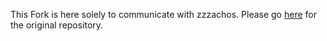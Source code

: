 This Fork is here solely to communicate with zzzachos. Please go [here](https://github.com/CheyneyComputerScience/CREMA-D) for the original repository.
